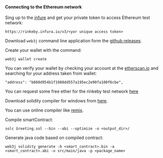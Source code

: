 #### Connecting to the Ethereum network

Sing up to the [infure](https://infura.io/) and get your private token to access Ethereum test network: 

```https://rinkeby.infura.io/v3/<yor unique access token>```

Download `web3j` command line application form the [github releases](https://github.com/web3j/web3j/releases).

Create your wallet with the command:

```web3j wallet create```
    
You can verify your wallet by checking your account at the [etherscan.io](https://rinkeby.etherscan.io/address/0xb860d954b1f1988dd557a195ec2e90fa100f6cbe) 
and searching for your address taken from wallet:  

```"address": "b860d954b1f1988dd557a195ec2e90fa100f6cbe",```

You can request some free ether for the rinkeby test network [here](https://www.rinkeby.io/#faucet)
    	
Download solidity compiler for windows from [here](https://github.com/ethereum/solidity/releases).

You can use online compiler like [remix](https://remix.ethereum.org/).

Compile smartContract:

```solc Greeting.sol --bin --abi --optimize -o <output_dir>/```

Generate java code based on compiled contract:

```web3j solidity generate -b <smart_contract>.bin -a <smart_contract>.abi -o src/main/java -p <package_name>```
